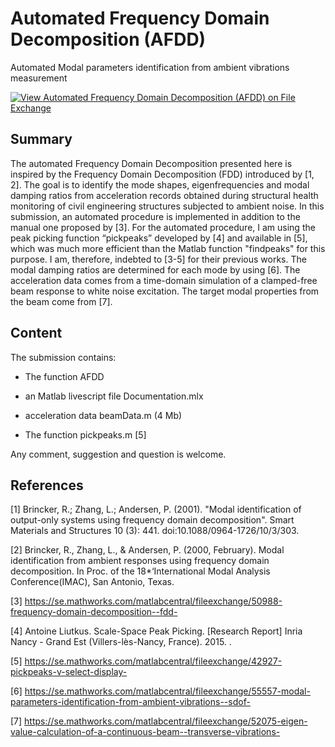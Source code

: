 # Automated Frequency Domain Decomposition (AFDD)
Automated Modal parameters identification from ambient vibrations measurement 

[![View Automated Frequency Domain Decomposition (AFDD) on File Exchange](https://www.mathworks.com/matlabcentral/images/matlab-file-exchange.svg)](https://se.mathworks.com/matlabcentral/fileexchange/57153-automated-frequency-domain-decomposition-afdd)

## Summary

The automated Frequency Domain Decomposition presented here is inspired by the Frequency Domain Decomposition (FDD) introduced by [1, 2]. The goal is to identify the mode shapes, eigenfrequencies and modal damping ratios from acceleration records obtained during structural health monitoring of civil engineering structures subjected to ambient noise. In this submission, an automated procedure is implemented in addition to the manual one proposed by [3]. For the automated procedure, I am using the peak picking function “pickpeaks” developed by [4] and available in [5], which was much more efficient than the Matlab function "findpeaks" for this purpose. I am, therefore, indebted to [3-5] for their previous works. The modal damping ratios are determined for each mode by using [6]. The acceleration data comes from a time-domain simulation of a clamped-free beam response to white noise excitation. The target modal properties from the beam come from [7].

## Content
The submission contains:

- The function AFDD

- an Matlab livescript file Documentation.mlx

- acceleration data beamData.m (4 Mb)

- The function pickpeaks.m [5]

Any comment, suggestion and question is welcome.

## References

[1] Brincker, R.; Zhang, L.; Andersen, P. (2001). "Modal identification of output-only systems using frequency domain decomposition". Smart Materials and Structures 10 (3): 441. doi:10.1088/0964-1726/10/3/303.

[2] Brincker, R., Zhang, L., & Andersen, P. (2000, February). Modal identification from ambient responses using frequency domain decomposition. In Proc. of the 18*‘International Modal Analysis Conference(IMAC), San Antonio, Texas.

[3] https://se.mathworks.com/matlabcentral/fileexchange/50988-frequency-domain-decomposition--fdd-

[4] Antoine Liutkus. Scale-Space Peak Picking. [Research Report] Inria Nancy - Grand Est (Villers-lès-Nancy, France). 2015. <hal-01103123v2>.
  
[5] https://se.mathworks.com/matlabcentral/fileexchange/42927-pickpeaks-v-select-display-

[6] https://se.mathworks.com/matlabcentral/fileexchange/55557-modal-parameters-identification-from-ambient-vibrations--sdof-

[7] https://se.mathworks.com/matlabcentral/fileexchange/52075-eigen-value-calculation-of-a-continuous-beam--transverse-vibrations-
